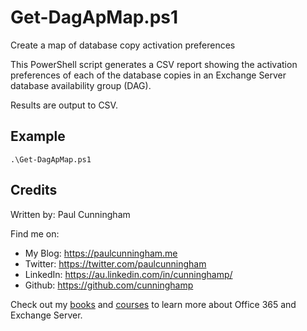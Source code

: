# Get-DagApMap.ps1
Create a map of database copy activation preferences

This PowerShell script generates a CSV report showing the activation
preferences of each of the database copies in an Exchange Server database
availability group (DAG).

Results are output to CSV.

## Example
```
.\Get-DagApMap.ps1
```

## Credits
Written by: Paul Cunningham

Find me on:

* My Blog:	https://paulcunningham.me
* Twitter:	https://twitter.com/paulcunningham
* LinkedIn:	https://au.linkedin.com/in/cunninghamp/
* Github:	https://github.com/cunninghamp

Check out my [books](https://paulcunningham.me/books/) and [courses](https://paulcunningham.me/training/) to learn more about Office 365 and Exchange Server.
